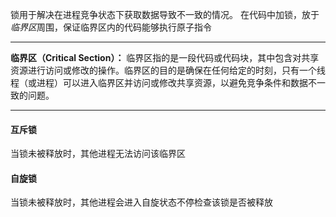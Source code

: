 锁用于解决在进程竞争状态下获取数据导致不一致的情况。
在代码中加锁，放于*临界区*周围，保证临界区内的代码能够执行原子指令

----
**临界区（Critical Section）：** 临界区指的是一段代码或代码块，其中包含对共享资源进行访问或修改的操作。临界区的目的是确保在任何给定的时刻，只有一个线程（或进程）可以进入临界区并访问或修改共享资源，以避免竞争条件和数据不一致的问题。

----

#### 互斥锁
当锁未被释放时，其他进程无法访问该临界区


#### 自旋锁
当锁未被释放时，其他进程会进入自旋状态不停检查该锁是否被释放
